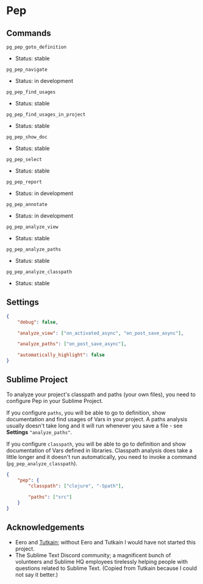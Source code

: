 # Pep

## Commands

`pg_pep_goto_definition`
- Status: stable

`pg_pep_navigate`
- Status: in development

`pg_pep_find_usages`
- Status: stable

`pg_pep_find_usages_in_project`
- Status: stable

`pg_pep_show_doc`
- Status: stable

`pg_pep_select`
- Status: stable

`pg_pep_report`
- Status: in development

`pg_pep_annotate`
- Status: in development

`pg_pep_analyze_view`
- Status: stable

`pg_pep_analyze_paths`
- Status: stable

`pg_pep_analyze_classpath`
- Status: stable

## Settings

```json
{
    "debug": false,

    "analyze_view": ["on_activated_async", "on_post_save_async"],

    "analyze_paths": ["on_post_save_async"],

    "automatically_highlight": false
}
```

## Sublime Project

To analyze your project's classpath and paths (your own files), you need to configure Pep in your Sublime Project.

If you configure `paths`, you will be able to go to definition, show documentation and find usages of Vars in your project.
A paths analysis usually doesn't take long and it will run whenever you save a file - see **Settings** `"analyze_paths"`.

If you configure `classpath`, you will be able to go to definition and show documentation of Vars defined in libraries.
Classpath analysis does take a little longer and it doesn't run automatically, you need to invoke a command (`pg_pep_analyze_classpath`).

```json
{
    "pep": {
        "classpath": ["clojure", "-Spath"],
        
        "paths": ["src"]
    }
}
```


## Acknowledgements
- Eero and [Tutkain](https://github.com/eerohele/Tutkain); without Eero and Tutkain I would have not started this project.
- The Sublime Text Discord community; a magnificent bunch of volunteers and Sublime HQ employees tirelessly helping people with questions related to Sublime Text. (Copied from Tutkain because I could not say it better.)
